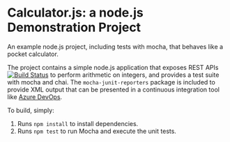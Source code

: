 Calculator.js: a node.js Demonstration Project
==============================================
An example node.js project, including tests with mocha, that behaves like
a pocket calculator.

The project contains a simple node.js application that exposes REST APIs
[![Build Status](https://dev.azure.com/guimaraesasp0794/Integrating%20External%20Source%20Control%20with%20Azure%20Pipelines/_apis/build/status/guimaraesasp.calculator?branchName=master)](https://dev.azure.com/guimaraesasp0794/Integrating%20External%20Source%20Control%20with%20Azure%20Pipelines/_build/latest?definitionId=1&branchName=master)
to perform arithmetic on integers, and provides a test suite with mocha
and chai.  The `mocha-junit-reporters` package is included to provide XML
output that can be presented in a continuous integration tool like
[Azure DevOps](https://azure.com/devops).

To build, simply:

1. Runs `npm install` to install dependencies.
2. Runs `npm test` to run Mocha and execute the unit tests.

